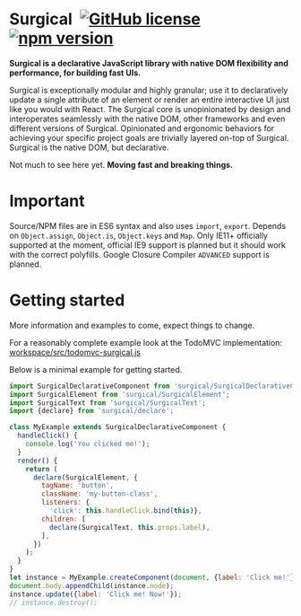 
# Surgical &nbsp;[![GitHub license](https://img.shields.io/badge/license-MIT-blue.svg)](https://github.com/syranide/surgical/blob/master/LICENSE) [![npm version](https://img.shields.io/npm/v/surgical.svg?style=flat)](https://www.npmjs.com/package/surgical)

**Surgical is a declarative JavaScript library with native DOM flexibility and performance, for building fast UIs.**

Surgical is exceptionally modular and highly granular; use it to declaratively update a single attribute of an element or render an entire interactive UI just like you would with React. The Surgical core is unopinionated by design and interoperates seamlessly with the native DOM, other frameworks and even different versions of Surgical. Opinionated and ergonomic behaviors for achieving your specific project goals are trivially layered on-top of Surgical. Surgical is the native DOM, but declarative.

Not much to see here yet. **Moving fast and breaking things.**

# Important

Source/NPM files are in ES6 syntax and also uses `import`, `export`. Depends on `Object.assign`, `Object.is`, `Object.keys` and `Map`. Only IE11+ officially supported at the moment, official IE9 support is planned but it should work with the correct polyfills. Google Closure Compiler `ADVANCED` support is planned.

# Getting started

More information and examples to come, expect things to change.

For a reasonably complete example look at the TodoMVC implementation:
[workspace/src/todomvc-surgical.js](workspace/src/todomvc-surgical.js)

Below is a minimal example for getting started.

```js
import SurgicalDeclarativeComponent from 'surgical/SurgicalDeclarativeComponent';
import SurgicalElement from 'surgical/SurgicalElement';
import SurgicalText from 'surgical/SurgicalText';
import {declare} from 'surgical/declare';

class MyExample extends SurgicalDeclarativeComponent {
  handleClick() {
    console.log('You clicked me!');
  }
  render() {
    return (
      declare(SurgicalElement, {
        tagName: 'button',
        className: 'my-button-class',
        listeners: {
          'click': this.handleClick.bind(this)},
        children: [
          declare(SurgicalText, this.props.label),
        ],
      })
    );
  }
}
let instance = MyExample.createComponent(document, {label: 'Click me!'});
document.body.appendChild(instance.node);
instance.update({label: 'Click me! Now!'});
// instance.destroy();
```
